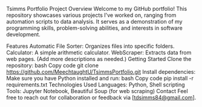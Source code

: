 Tsimms Portfolio
Project Overview
Welcome to my GitHub portfolio! This repository showcases various projects I've worked on, ranging from automation scripts to data analysis. It serves as a demonstration of my programming skills, problem-solving abilities, and interests in software development.

Features
Automatic File Sorter: Organizes files into specific folders.
Calculator: A simple arithmetic calculator.
WebScraper: Extracts data from web pages.
(Add more descriptions as needed.)
Getting Started
Clone the repository:
bash
Copy code
git clone https://github.com/MeechtaughtU/TsimmsPortfolio.git
Install dependencies:
Make sure you have Python installed and run:
bash
Copy code
pip install -r requirements.txt
Technologies Used
Languages: Python, Shell scripting
Tools: Jupyter Notebook, Beautiful Soup (for web scraping)
Contact
Feel free to reach out for collaboration or feedback via [tdsimms84@gmail.com].

